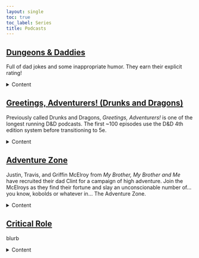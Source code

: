 ```yaml
---
layout: single
toc: true
toc_label: Series
title: Podcasts
---
```


## [Dungeons & Daddies](/dungeons-daddies.md/)

Full of dad jokes and some inappropriate humor. They earn their explicit rating!

<details>
    <summary>Content</summary>

#### Season 1 (complete, 69 episodes)

Four dads from our world are flung into a land of high fantasy and magic in a quest to rescue their lost sons.

#### Fetch Quest (complete, 3 episodes)

Fun between seasons mini-series about 3 dogs and a cat.

#### Season 2 (ongoing, 12 episodes)

The dad's grandkids are tasked with fixing the world that their grandparents kinda jacked up.

#### At the Mountains of Dadness (complete, 3 episodes)

A Patreon/[store purchase](https://store.dungeonsanddaddies.com/products/at-the-mountains-of-dadness-digital-download) only horror prequel campaign. Set in 1939 this mini-series follows the grandparents of the Dungeons and Daddies dads as they investigate a missing film crew. Played in the Call of Cthulhu system.
</details>


## [Greetings, Adventurers! (Drunks and Dragons)](https://geeklyinc.com/category/drunks-and-dragons/)

Previously called Drunks and Dragons, *Greetings, Adventurers!* is one of the longest running D&D podcasts. The first ~100 episodes use the D&D 4th edition system before transitioning to 5e.

<details>
    <summary>Content</summary>

#### Campaign 1 (complete, 427 episodes)

Episode 1 begins with Tum Darkblade (Tin Lanning), Thom the Dragonborn (Mike Bachmann), Junpei Iori (Steven Strom), and Aludra (Jennifer Cheek) who find themselves in a very strange situation (engineered by DM Michael DiMauro). With only their wits, the newly formed group must work together to escape certain death and dismemberment in this spooky Halloween themed adventure.

#### Greetings Adventurers - Leviathan (complete, 10 episodes)

A side-story interlude hosted by guest DM Fred Greenleaf where 5 adventurers travel deep into a mysterious and unknown underground city, to explore and rescue a team of miners that have recently gone missing.

#### Campaign 2 (ongoing, 23 episodes)

This is a completely brand new campaign set within the world of Campaign 1. No knowledge of Campaign 1 is required to understand and enjoy this campaign, so it's a great place to jump in if you don't want to start a 400+ episode journey.

Episode 0 begins with a group of adventurers of some renown hearing tell of a dragon, a foe for more powerful than they have faced to date, ravaging the lands of House Cromwell. Being that they are as brave as they are heroic they set off to show this beast that you do not mess with the people of this land. And episode 1 continues when the siren call of fate pulls a group of stalwart individuals to the town called Rimeford. Surely this chance encounter will have long lasting ramifications on the realm.

#### Various Bonus Episodes
</details>

## [Adventure Zone]()

Justin, Travis, and Griffin McElroy from *My Brother, My Brother and Me* have recruited their dad Clint for a campaign of high adventure. Join the McElroys as they find their fortune and slay an unconscionable number of… you know, kobolds or whatever in… The Adventure Zone.

<details>
    <summary>Content</summary>

    #### The Adventure Zone

    Join in the campaign as Justin (Taako), Travis (Magnus) and Clint (Merle), led by Dungeon Master Griffin, take their first steps into the unknown.

    #### Ethersea
</details>

## [Critical Role]()

blurb

<details>
    <summary>Content</summary>

    
</details>